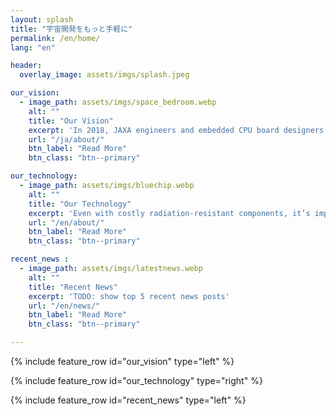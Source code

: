 ```yaml
---
layout: splash
title: "宇宙開発をもっと手軽に"
permalink: /en/home/
lang: "en"

header:
  overlay_image: assets/imgs/splash.jpeg

our_vision:
  - image_path: assets/imgs/space_bedroom.webp
    alt: ""
    title: "Our Vision"
    excerpt: 'In 2018, JAXA engineers and embedded CPU board designers teamed up to launch this JAXA-originated venture. A future where anyone can travel to the moon... To make this vision a reality, we strive to create affordable and high-performance space computers.'
    url: "/ja/about/"
    btn_label: "Read More"
    btn_class: "btn--primary"

our_technology:
  - image_path: assets/imgs/bluechip.webp
    alt: ""
    title: "Our Technology"
    excerpt: 'Even with costly radiation-resistant components, it’s impossible to prevent all failures in space systems, potentially leading to the abrupt end of vital missions. Space Cubics leverages technology honed aboard the International Space Station to deliver reliable products while significantly reducing development costs.'
    url: "/en/about/"
    btn_label: "Read More"
    btn_class: "btn--primary"

recent_news :
  - image_path: assets/imgs/latestnews.webp
    alt: ""
    title: "Recent News"
    excerpt: 'TODO: show top 5 recent news posts'
    url: "/en/news/"
    btn_label: "Read More"
    btn_class: "btn--primary"

---
```


{% include feature_row id="our_vision" type="left" %}

{% include feature_row id="our_technology" type="right" %}

{% include feature_row id="recent_news" type="left" %}